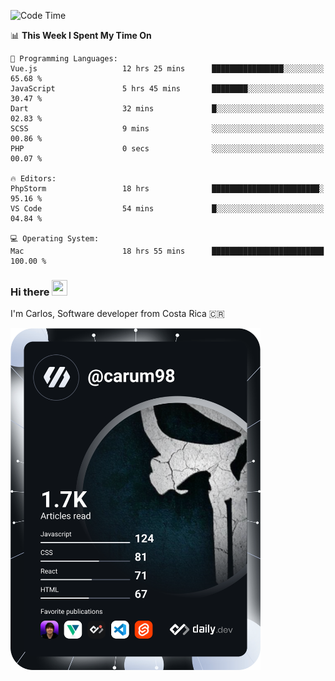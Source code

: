 
<!--START_SECTION:waka-->
![Code Time](http://img.shields.io/badge/Code%20Time-10%2C173%20hrs%2023%20mins-blue)

📊 **This Week I Spent My Time On** 

```text
💬 Programming Languages: 
Vue.js                   12 hrs 25 mins      ████████████████░░░░░░░░░   65.68 % 
JavaScript               5 hrs 45 mins       ████████░░░░░░░░░░░░░░░░░   30.47 % 
Dart                     32 mins             █░░░░░░░░░░░░░░░░░░░░░░░░   02.83 % 
SCSS                     9 mins              ░░░░░░░░░░░░░░░░░░░░░░░░░   00.86 % 
PHP                      0 secs              ░░░░░░░░░░░░░░░░░░░░░░░░░   00.07 % 

🔥 Editors: 
PhpStorm                 18 hrs              ████████████████████████░   95.16 % 
VS Code                  54 mins             █░░░░░░░░░░░░░░░░░░░░░░░░   04.84 % 

💻 Operating System: 
Mac                      18 hrs 55 mins      █████████████████████████   100.00 % 
```


<!--END_SECTION:waka-->

### Hi there <img src="https://media.giphy.com/media/hvRJCLFzcasrR4ia7z/giphy.gif" width="25px" height="25px">

I'm Carlos, Software developer from Costa Rica 🇨🇷

<a href="https://app.daily.dev/carum98"><img src="https://github.com/carum98/carum98/blob/main/devcard.svg" width="400" alt="Carlos Umaña Acevedo's Dev Card"/></a>
